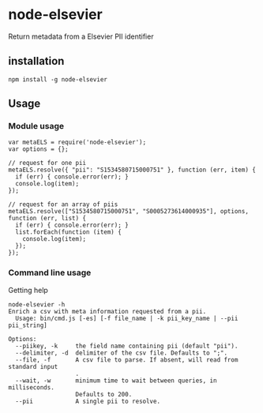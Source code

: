 # node-elsevier
Return metadata from a Elsevier PII identifier

## installation
```shell
npm install -g node-elsevier
```


## Usage

### Module usage

```shell
var metaELS = require('node-elsevier');
var options = {};

// request for one pii
metaELS.resolve({ "pii": "S1534580715000751" }, function (err, item) {
  if (err) { console.error(err); }
  console.log(item);
});

// request for an array of piis
metaELS.resolve(["S1534580715000751", "S0005273614000935"], options, function (err, list) {
  if (err) { console.error(err); }
  list.forEach(function (item) {
    console.log(item);
  });
});
```

### Command line usage
Getting help
```shell
node-elsevier -h
Enrich a csv with meta information requested from a pii.
  Usage: bin/cmd.js [-es] [-f file_name | -k pii_key_name | --pii pii_string]

Options:
  --piikey, -k     the field name containing pii (default "pii").
  --delimiter, -d  delimiter of the csv file. Defaults to ";".
  --file, -f       A csv file to parse. If absent, will read from standard input
                   .
  --wait, -w       minimum time to wait between queries, in milliseconds.
                   Defaults to 200.
  --pii            A single pii to resolve.



